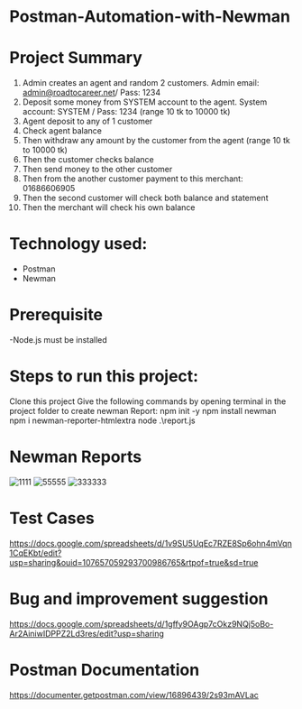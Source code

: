 # Postman-Automation-with-Newman

# Project Summary


1. Admin creates an agent and random 2 customers. Admin email: admin@roadtocareer.net/ Pass: 1234
2. Deposit some money from SYSTEM account to the agent. System account: SYSTEM  / Pass: 1234
(range 10 tk to 10000 tk)
3. Agent deposit to any of 1 customer
4. Check agent balance
5. Then withdraw any amount by the customer from the agent (range 10 tk to 10000 tk)
6. Then the customer checks balance
7. Then send money to the other customer
8. Then from the another customer payment to this merchant: 01686606905
9. Then the second customer will check both balance and statement
10. Then the merchant will check his own balance

# Technology used:

- Postman
- Newman

# Prerequisite

-Node.js must be installed

# Steps to run this project:

Clone this project
Give the following commands by opening terminal in the project folder to create newman Report:
npm init -y
npm install newman
npm i newman-reporter-htmlextra
node .\report.js



# Newman Reports

![1111](https://github.com/rawfuntoha/Postman-Automation-with-Newman/assets/89455791/97a5f3e3-70b3-4412-9211-e3cd494e5b5b)
![55555](https://github.com/rawfuntoha/Postman-Automation-with-Newman/assets/89455791/3c3e5f27-3fad-45d5-aa6e-582f658387db)
![333333](https://github.com/rawfuntoha/Postman-Automation-with-Newman/assets/89455791/9c9ea969-c7e1-411a-b240-212621b0b740)


# Test Cases

https://docs.google.com/spreadsheets/d/1v9SU5UqEc7RZE8Sp6ohn4mVqn1CqEKbt/edit?usp=sharing&ouid=107657059293700986765&rtpof=true&sd=true


#  Bug and improvement suggestion

https://docs.google.com/spreadsheets/d/1gffy9OAgp7cOkz9NQj5oBo-Ar2AiniwIDPPZ2Ld3res/edit?usp=sharing

# Postman Documentation

https://documenter.getpostman.com/view/16896439/2s93mAVLac



